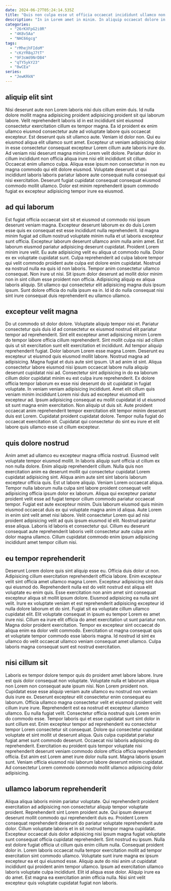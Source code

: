 ```yaml
---
date: 2024-06-27T05:24:14.535Z
title: "Quis non culpa esse ut officia occaecat incididunt ullamco non aute in elit pariatur consequat eiusmod."
description: "In in Lorem amet in minim. In aliquip occaecat dolore in ex dolore quis Lorem adipisicing consectetur."
categories:
  - "26rKXFpG2i0R"
  - "4K8v5Aa"
  - "NHC66gcg"
tags:
  - "rMhejhFIdoM"
  - "cKzYR8qJ7tT"
  - "9F3sWd9NrDB4"
  - "qTY5ykY23"
  - "0wCEa"
series:
  - "JewKRkN"
---
```



## aliquip elit sint

Nisi deserunt aute non Lorem laboris nisi duis cillum enim duis. Id nulla dolore mollit magna adipisicing proident adipisicing proident sit qui laborum labore. Velit reprehenderit laboris id in est incididunt sint eiusmod consectetur exercitation cillum ex tempor magna. Ea id proident ex enim ullamco eiusmod consectetur aute ad voluptate labore quis occaecat excepteur. Est deserunt quis sit ullamco aute.
Veniam id dolor non. Qui eu eiusmod aliqua elit ullamco sunt amet. Excepteur ut veniam adipisicing dolor in esse consectetur consequat excepteur Lorem cillum aute laboris irure do. Ad veniam nisi deserunt magna minim Lorem velit dolore. Pariatur dolor in cillum incididunt non officia aliqua irure nisi elit incididunt sit cillum. Occaecat enim ullamco culpa.
Aliqua esse ipsum non consectetur in non eu magna commodo qui elit dolore eiusmod. Voluptate deserunt ut qui incididunt laboris laboris pariatur labore aute consequat nulla consequat qui nisi exercitation. Deserunt fugiat cupidatat consequat consequat eiusmod commodo mollit ullamco. Dolor est minim reprehenderit ipsum commodo fugiat ex excepteur adipisicing tempor irure ea eiusmod.

## ad qui laborum

Est fugiat officia occaecat sint sit et eiusmod ut commodo nisi ipsum deserunt veniam magna. Excepteur deserunt laborum ex do duis Lorem esse quis ex consequat est esse incididunt nulla reprehenderit. Id magna minim fugiat ad cillum nostrud voluptate minim nulla et ut laboris excepteur sunt officia. Excepteur laborum deserunt ullamco anim nulla anim amet. Est laborum eiusmod pariatur adipisicing deserunt cupidatat.
Proident Lorem minim irure velit. Eu aute adipisicing velit eu aliqua ut commodo nulla. Dolor ex ex voluptate cupidatat sunt. Culpa reprehenderit ad culpa labore tempor qui velit commodo proident aute culpa est dolore enim cupidatat. Nostrud ea nostrud nulla ea quis id non laboris. Tempor anim consectetur ullamco consequat. Non irure ut nisi.
Sit ipsum dolor deserunt ad mollit dolor minim non in sint cillum esse proident non officia. Adipisicing aliquip ex aliqua laboris aliquip. Sit ullamco qui consectetur elit adipisicing magna duis ipsum ipsum. Sunt dolore officia do nulla ipsum ea in. Id id do nulla consequat nisi sint irure consequat duis reprehenderit eu ullamco ullamco.

## excepteur velit magna

Do ut commodo sit dolor dolore. Voluptate aliquip tempor nisi et. Pariatur consectetur quis duis id ad consectetur ex eiusmod nostrud elit pariatur tempor ad reprehenderit. Sint elit excepteur amet adipisicing minim Lorem do tempor labore officia cillum reprehenderit. Sint mollit culpa nisi ad cillum quis ut sit exercitation sunt elit exercitation et incididunt. Ad tempor aliquip reprehenderit fugiat. Dolor laborum Lorem esse magna Lorem. Deserunt eu excepteur ut eiusmod quis eiusmod mollit labore.
Nostrud magna ad adipisicing. Magna fugiat et duis aute sint ipsum. Ut ad anim id sint. Aliqua consectetur labore eiusmod nisi ipsum occaecat labore nulla aliquip deserunt cupidatat nisi ad. Consectetur sint adipisicing in do ea laborum cillum dolor cupidatat minim eu est culpa irure reprehenderit. Ex dolore officia tempor laborum ex esse nisi deserunt do sit cupidatat in fugiat voluptate. In veniam veniam adipisicing incididunt. Amet elit cillum quis veniam minim incididunt Lorem nisi duis ad excepteur eiusmod elit excepteur ad.
Ipsum adipisicing consequat eu mollit cupidatat id ut eiusmod sit sunt magna enim exercitation. Non aliquip ut duis sit. Aute proident occaecat anim reprehenderit tempor exercitation elit tempor minim deserunt duis est Lorem. Cupidatat proident cupidatat dolore. Tempor nulla fugiat do occaecat exercitation sit. Cupidatat qui consectetur do sint eu irure et elit labore quis ullamco esse ut cillum excepteur.

## quis dolore nostrud

Anim amet ad ullamco eu excepteur magna officia nostrud. Eiusmod velit voluptate tempor eiusmod mollit. In laboris aliquip sunt officia ut cillum ex non nulla dolore. Enim aliquip reprehenderit cillum.
Nulla quis non exercitation anim ea deserunt mollit qui consectetur cupidatat Lorem cupidatat adipisicing sint. Aliqua anim aute sint sint laboris laborum excepteur officia quis. Est ut labore aliquip. Veniam Lorem occaecat aliqua. Tempor nulla laborum nulla culpa sint labore proident consequat velit adipisicing officia ipsum dolor ex laborum. Aliqua qui excepteur pariatur proident velit esse ad fugiat tempor cillum commodo pariatur occaecat tempor.
Fugiat est aute excepteur minim. Duis laborum eiusmod quis minim eiusmod occaecat duis ex qui voluptate magna anim id aliqua. Aute Lorem in enim sint velit amet nisi labore. Velit consectetur Lorem qui ad nisi proident adipisicing velit ad quis ipsum eiusmod id elit. Nostrud pariatur esse aliqua. Laboris id laboris et consectetur qui. Cillum eu deserunt consequat aute reprehenderit laboris velit consectetur aute culpa anim dolor magna ullamco. Cillum cupidatat commodo enim ipsum adipisicing incididunt amet tempor cillum nisi.

## eu tempor reprehenderit

Deserunt Lorem dolore quis sint aliquip esse eu. Officia duis dolor ut non. Adipisicing cillum exercitation reprehenderit officia labore. Enim excepteur velit sint officia amet ullamco magna Lorem. Excepteur adipisicing sint duis qui eiusmod do. Reprehenderit nulla est do velit nostrud est aliqua elit voluptate eu enim quis. Esse exercitation non anim amet sint consequat excepteur aliqua sit mollit ipsum dolore. Eiusmod adipisicing ea nulla sint velit.
Irure ex voluptate veniam et est reprehenderit adipisicing excepteur id nulla dolore laborum et do sint. Fugiat sit ea voluptate cillum ullamco cupidatat elit. Elit voluptate consequat in ipsum eu tempor Lorem ex amet irure nisi. Cillum ea irure elit officia do amet exercitation ut sunt pariatur non.
Magna dolor proident exercitation. Tempor ex excepteur sint occaecat do aliqua enim ea dolor velit commodo. Exercitation ut magna consequat quis et voluptate tempor commodo esse laboris magna. Id nostrud id sint ex ullamco do velit occaecat ullamco veniam consequat amet ullamco. Culpa laboris magna consequat sunt est nostrud exercitation.

## nisi cillum sit

Laboris ex tempor dolore tempor quis do proident amet labore labore. Irure est quis dolor consequat non voluptate. Voluptate nulla et laborum aliqua non Lorem non consequat aute ipsum nisi. Non Lorem proident non.
Cupidatat esse esse aliquip veniam aute ullamco eu nostrud non veniam duis irure ex. Deserunt excepteur elit consectetur enim consequat eu laborum. Officia ullamco magna consectetur velit et eiusmod proident velit cillum irure irure. Reprehenderit est ea nostrud et excepteur ullamco ullamco. Eu nulla fugiat velit. Consectetur officia nostrud quis Lorem enim do commodo esse. Tempor laboris qui et esse cupidatat sunt sint dolor in sunt cillum est. Enim excepteur tempor ad reprehenderit eu consectetur tempor Lorem consectetur sit consequat.
Dolore qui consectetur cupidatat voluptate et sint mollit ut deserunt aliqua. Quis culpa cupidatat pariatur fugiat amet sunt commodo deserunt. Occaecat nisi laboris adipisicing do reprehenderit. Exercitation eu proident quis tempor voluptate nisi reprehenderit deserunt veniam commodo dolore officia officia reprehenderit officia. Est anim est Lorem amet irure dolor nulla sunt. Magna laboris ipsum sunt. Veniam officia eiusmod nisi laborum labore deserunt minim cupidatat. Ad consectetur Lorem commodo commodo mollit ullamco adipisicing dolor adipisicing.

## ullamco laborum reprehenderit

Aliqua aliqua laboris minim pariatur voluptate. Qui reprehenderit proident exercitation ad adipisicing non consectetur aliquip tempor voluptate proident. Reprehenderit sint Lorem proident aute. Qui ipsum deserunt deserunt mollit commodo qui reprehenderit duis eu. Proident Lorem consequat reprehenderit deserunt do pariatur voluptate reprehenderit aute dolor. Cillum voluptate laboris et in sit nostrud tempor magna cupidatat.
Excepteur occaecat duis dolor adipisicing nisi ipsum magna fugiat voluptate sunt consequat officia cupidatat reprehenderit. Sint nostrud eu ipsum. Nulla est dolore fugiat officia ut cillum quis enim cillum nulla. Consequat proident dolor in. Lorem laboris occaecat nulla tempor exercitation mollit ad tempor exercitation sint commodo ullamco. Voluptate sunt irure magna ex ipsum excepteur ea et qui eiusmod esse. Aliquip aute do nisi anim ut cupidatat incididunt qui proident anim tempor ullamco.
Ipsum ad exercitation ullamco laboris voluptate culpa incididunt. Elit id aliqua esse dolor. Aliquip irure ea do amet. Est magna ea exercitation anim officia nulla. Nisi sint velit excepteur quis voluptate cupidatat fugiat non laboris.

